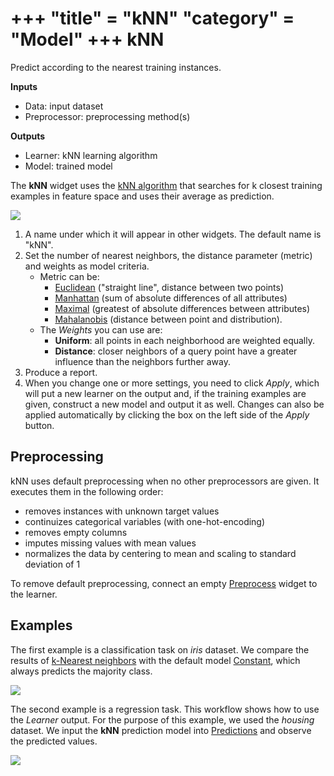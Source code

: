 +++
"title" = "kNN"
"category" = "Model"
+++
kNN
===

Predict according to the nearest training instances.

**Inputs**

- Data: input dataset
- Preprocessor: preprocessing method(s)

**Outputs**

- Learner: kNN learning algorithm
- Model: trained model

The **kNN** widget uses the [kNN algorithm](https://en.wikipedia.org/wiki/K-nearest_neighbors_algorithm) that searches for k closest training examples in feature space and uses their average as prediction.

![](../images/kNN-stamped.png)

1. A name under which it will appear in other widgets. The default name is "kNN".
2. Set the number of nearest neighbors, the distance parameter (metric) and weights as model criteria.
    - Metric can be:
        - [Euclidean](https://en.wikipedia.org/wiki/Euclidean_distance) ("straight line", distance between two points)
        - [Manhattan](https://en.wikipedia.org/wiki/Taxicab_geometry) (sum of absolute differences of all attributes)
        - [Maximal](https://en.wikipedia.org/wiki/Chebyshev_distance) (greatest of absolute differences between attributes)
        - [Mahalanobis](https://en.wikipedia.org/wiki/Mahalanobis_distance) (distance between point and distribution).
    - The *Weights* you can use are:
        - **Uniform**: all points in each neighborhood are weighted equally.
        - **Distance**: closer neighbors of a query point have a greater influence than the neighbors further away.
3. Produce a report.
4. When you change one or more settings, you need to click *Apply*, which will put a new learner on the output and, if the training examples are given, construct a new model and output it as well. Changes can also be applied automatically by clicking the box on the left side of the *Apply* button.

Preprocessing
-------------

kNN uses default preprocessing when no other preprocessors are given. It executes them in the following order:

- removes instances with unknown target values
- continuizes categorical variables (with one-hot-encoding)
- removes empty columns
- imputes missing values with mean values
- normalizes the data by centering to mean and scaling to standard deviation of 1

To remove default preprocessing, connect an empty [Preprocess](../../data/preprocess/) widget to the learner.

Examples
--------

The first example is a classification task on *iris* dataset. We compare the results of [k-Nearest neighbors](https://en.wikipedia.org/wiki/K-nearest_neighbors_algorithm) with the default model [Constant](../../model/constant/), which always predicts the majority class.

![](../images/Constant-classification.png)

The second example is a regression task. This workflow shows how to use the *Learner* output. For the purpose of this example, we used the *housing* dataset. We input the **kNN** prediction model into [Predictions](../../evaluate/predictions/) and observe the predicted values.

![](../images/kNN-regression.png)
